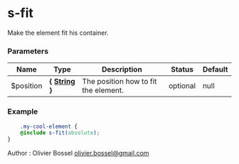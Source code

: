 # s-fit

Make the element fit his container.


### Parameters
Name  |  Type  |  Description  |  Status  |  Default
------------  |  ------------  |  ------------  |  ------------  |  ------------
$position  |  **{ [String](http://www.sass-lang.com/documentation/file.SASS_REFERENCE.html#sass-script-strings) }**  |  The position how to fit the element.  |  optional  |  null

### Example
```scss
	.my-cool-element {
	@include s-fit(absolute);
}
```
Author : Olivier Bossel [olivier.bossel@gmail.com](mailto:olivier.bossel@gmail.com)